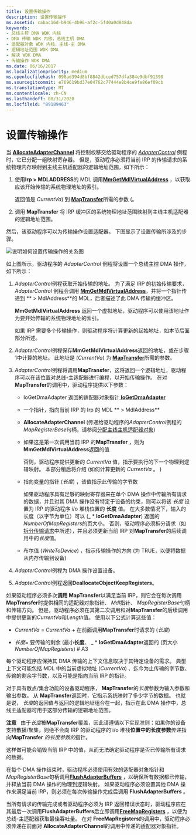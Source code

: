 ```yaml
---
title: 设置传输操作
description: 设置传输操作
ms.assetid: cabac16d-b946-4b96-af2c-5fd0a0d848da
keywords:
- 总线主控 DMA WDK 内核
- DMA 传输 WDK 内核，总线主机 DMA
- 适配器对象 WDK 内核，主线-主 DMA
- 逻辑地址范围 WDK DMA
- 解决 WDK DMA
- 传输操作 WDK DMA
ms.date: 06/16/2017
ms.localizationpriority: medium
ms.openlocfilehash: 098ad394d8bf8842dbced757dfa384e9dbf91390
ms.sourcegitcommit: e769619bd37e04762c77444e8b4ce9fe86ef09cb
ms.translationtype: MT
ms.contentlocale: zh-CN
ms.lasthandoff: 08/31/2020
ms.locfileid: "89189463"
---
```

# <a name="setting-up-a-transfer-operation"></a>设置传输操作





当 [**AllocateAdapterChannel**](/windows-hardware/drivers/ddi/wdm/nc-wdm-pallocate_adapter_channel) 将控制权移交给驱动程序的 [*AdapterControl*](/windows-hardware/drivers/ddi/wdm/nc-wdm-driver_control) 例程时，它已分配一组映射寄存器。 但是，驱动程序必须将当前 IRP 的传输请求的系统物理内存映射到主线主机适配器的逻辑地址范围，如下所示：

1.  使用**Irp &gt; MDLADDRESS**的 MDL 调用[**MmGetMdlVirtualAddress**](./mm-bad-pointer.md) ，以获取应该开始传输的系统物理地址的索引。

    返回值是 *CurrentVa*) 到 [**MapTransfer**](/windows-hardware/drivers/ddi/wdm/nc-wdm-pmap_transfer)所需的参数 (。

2.  调用 **MapTransfer** 将 IRP 缓冲区的系统物理地址范围映射到主线主机适配器的逻辑地址范围。

然后，该驱动程序可以为传输操作设置适配器。 下图显示了设置传输所涉及的步骤。

![说明如何设置传输操作的关系图](images/3dmabus.png)

如上图所示，驱动程序的 *AdapterControl* 例程将设置一个总线主控 DMA 操作，如下所示：

1.  *AdapterControl*例程获取开始传输的地址。 为了满足 IRP 的初始传输要求， *AdapterControl* 例程会调用 [**MmGetMdlVirtualAddress**](./mm-bad-pointer.md)，并将一个指针传递到 ** &gt; MdlAddress**的 MDL，后者描述了此 DMA 传输的缓冲区。

    **MmGetMdlVirtualAddress** 返回一个虚拟地址，驱动程序可以使用该地址作为要开始传输的系统物理地址的索引。

    如果 IRP 需要多个传输操作，则驱动程序将计算更新的起始地址，如本节后面部分所述。

2.  *AdapterControl*例程保存**MmGetMdlVirtualAddress**返回的地址，或在步骤1中计算的地址。 此地址是 (*CurrentVa*) 为 [**MapTransfer**](/windows-hardware/drivers/ddi/wdm/nc-wdm-pmap_transfer)所需的参数。

3.  *AdapterControl*例程将调用**MapTransfer**，这将返回一个逻辑地址，驱动程序可以在该位置对总线-主适配器进行编程，以开始传输操作。 在对 **MapTransfer**的调用中，驱动程序提供以下参数：
    -   IoGetDmaAdapter 返回的适配器对象指针[ **IoGetDmaAdapter**](/windows-hardware/drivers/ddi/wdm/nf-wdm-iogetdmaadapter)

    -   一个指针，指向当前 IRP 的 Irp 的 MDL ** &gt; MdlAddress**

    -   **AllocateAdapterChannel** (传递给驱动程序的*AdapterControl*例程的*MapRegisterBase*句柄，请参阅[分配主线主机适配器对象](allocating-the-bus-master-adapter-object.md)) 

    -   如果这是第一次调用当前 IRP 的**MapTransfer** ，则为**MmGetMdlVirtualAddress**返回的值

        否则，驱动程序提供更新的 *CurrentVa* 值，指示要执行的下一个物理到逻辑映射。 本部分稍后将介绍 (如何计算更新的 *CurrentVa* 。 ) 

    -   指向变量的指针 (*长度*) ，该值指示此传输的字节数

        如果驱动程序具有足够的映射寄存器来在单个 DMA 操作中传输所有请求的数据，并且对其 DMA 操作没有特定于设备的约束，则可以将该 *长度* 设置为 IRP 的驱动程序 i/o 堆栈位置的 **长度** 值。 在大多数情况下，输入的长度（以字节为单位）可以 (\_ \* **IoGetDmaAdapter**) 返回的*NumberOfMapRegisters*的页大小。 否则，驱动程序必须拆分请求（如[拆分传输请求](splitting-dma-transfer-requests.md)中所述），并且必须更新当前 IRP 对**MapTransfer**的后续调用中的*长度*值。

    -   布尔值 (*WriteToDevice*) ，指示传输操作的方向 (为 TRUE，以便将数据从内存传输到设备) 

4.  *AdapterControl*例程为 DMA 操作设置设备。

5.  *AdapterControl*例程返回**DeallocateObjectKeepRegisters**。

如果驱动程序必须多次**调用 MapTransfer**以满足当前 IRP，则它会在每次调用**MapTransfer**时提供相同的适配器对象指针、 *Mdl*指针、 *MapRegisterBase*句柄和传输方向。 但是，驱动程序必须在其第二次调用和对**MapTransfer**的后续调用中提供更新的*CurrentVa*和*Length*值。 使用以下公式计算这些值：

-   *CurrentVa*  = *CurrentVa* + 在前面调用**MapTransfer**时请求的 (*长度*) 

-   *长度*= 要传输的剩余 (最小**长度**、 \_ \* **IoGetDmaAdapter**返回的 (页大小*NumberOfMapRegisters*) # A3

每个驱动程序应保持其 DMA 传输的上下文信息取决于其特定设备的需求。 典型上下文可能包括 MDL 中的当前虚拟地址 (*CurrentVa*) 、迄今为止传输的字节数、传输的剩余字节数，以及可能是指向当前 IRP 的指针。

对于具有散点/集合功能的设备驱动程序， **MapTransfer**的*长度*参数为输入参数和输出参数。 从 **MapTransfer**返回时，它指示系统映射了多少字节的数据。 也就是说， *长度*的返回值与返回的逻辑地址组合在一起，指示在此 DMA 操作中，总线主适配器可用于这部分传输的逻辑地址范围。

**注意**   由于*长度*被**MapTransfer**覆盖，因此请遵循以下实现准则：如果你的设备支持散播/聚集，则绝不会向 IRP 的驱动程序的 i/o 堆栈**位置中的长度参数**传递指向**MapTransfer** *的长度参数的*指针。

这样做可能会销毁当前 IRP 中的值，从而无法确定驱动程序是否已传输所有请求的数据。

 

在每个 DMA 操作结束时，驱动程序必须使用有效的适配器对象指针和*MapRegisterBase*句柄调用[**FlushAdapterBuffers**](/windows-hardware/drivers/ddi/wdm/nc-wdm-pflush_adapter_buffers) ，以确保所有数据都已传输，并释放当前 DMA 操作的物理到逻辑映射。 如果驱动程序必须设置其他 DMA 操作来满足当前 IRP，则必须在每次传输操作完成后调用 **FlushAdapterBuffers** 。

当所有请求的传输完成或者驱动程序必须为 IRP 返回错误状态时，驱动程序应在其最后一次调用**FlushAdapterBuffers**后立即调用[**FreeMapRegisters**](/windows-hardware/drivers/ddi/wdm/nc-wdm-pfree_map_registers) ，以便为总线-主适配器获取最佳吞吐量。 在对 **FreeMapRegisters**的调用中，驱动程序必须传递在前面对 **AllocateAdapterChannel**的调用中传递的适配器对象指针。

 

